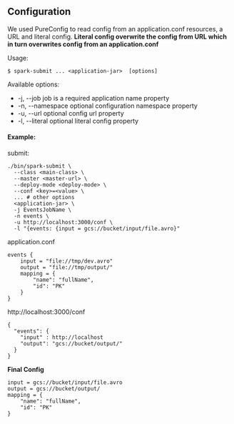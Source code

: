 ## Configuration
We used PureConfig to read config from an application.conf resources, a URL and literal config.
__Literal config overwrite the config from URL which in turn overwrites config from an application.conf__

Usage: 
```
$ spark-submit ... <application-jar>  [options]
```

Available options:
*  -j, --job <value>        job is a required application name property
*  -n, --namespace <value>  optional configuration namespace property
*  -u, --url <value>        optional config url property
*  -l, --literal <value>    optional literal config property
  
#### Example:
submit:
```
./bin/spark-submit \
  --class <main-class> \
  --master <master-url> \
  --deploy-mode <deploy-mode> \
  --conf <key>=<value> \
  ... # other options
  <application-jar> \
  -j EventsJobName \
  -n events \
  -u http://localhost:3000/conf \
  -l "{events: {input = gcs://bucket/input/file.avro}"
```
application.conf
```
events {
    input = "file://tmp/dev.avro"
    output = "file://tmp/output/"
    mapping = {
        "name": "fullName",
        "id": "PK"
    }
}
```
http://localhost:3000/conf
```
{
  "events": {
    "input" : http://localhost
    "output": "gcs://bucket/output/"
  }
}
```
__Final Config__
```
input = gcs://bucket/input/file.avro
output = gcs://bucket/output/
mapping = {
    "name": "fullName",
    "id": "PK"
}
``` 



